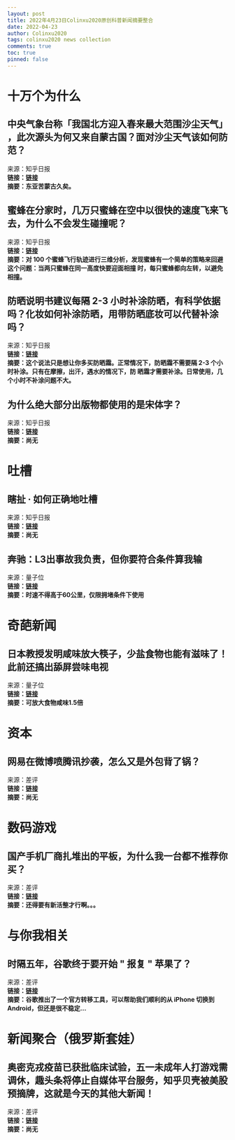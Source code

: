 ```yaml
---
layout: post
title: 2022年4月23日Colinxu2020原创科普新闻摘要整合
date: 2022-04-23
author: Colinxu2020
tags: colinxu2020 news collection
comments: true
toc: true
pinned: false
---
```

        
# 十万个为什么

## 中央气象台称「我国北方迎入春来最大范围沙尘天气」 ，此次源头为何又来自蒙古国？面对沙尘天气该如何防范？
来源：知乎日报<br>
**链接：[链接](http://daily.zhihu.com/story/9747858)**<br>
**摘要：东亚苦蒙古久矣。**
        
## 蜜蜂在分家时，几万只蜜蜂在空中以很快的速度飞来飞去，为什么不会发生碰撞呢？
来源：知乎日报<br>
**链接：[链接](http://daily.zhihu.com/story/9747846)**<br>
**摘要：对 100 个蜜蜂飞行轨迹进行三维分析，发现蜜蜂有一个简单的策略来回避这个问题：当两只蜜蜂在同一高度快要迎面相撞 时，每只蜜蜂都向左转，以避免相撞。**
        
## 防晒说明书建议每隔 2-3 小时补涂防晒，有科学依据吗？化妆如何补涂防晒，用带防晒底妆可以代替补涂吗？
来源：知乎日报<br>
**链接：[链接](http://daily.zhihu.com/story/9747766)**<br>
**摘要：这个说法只是想让你多买防晒霜。正常情况下，防晒霜不需要隔 2-3 个小时补涂。只有在摩擦，出汗，遇水的情况下，防 晒霜才需要补涂。日常使用，几个小时不补涂问题不大。**
        
## 为什么绝大部分出版物都使用的是宋体字？
来源：知乎日报<br>
**链接：[链接](http://daily.zhihu.com/story/9747778)**<br>
**摘要：尚无**
        
# 吐槽

## 瞎扯 · 如何正确地吐槽
来源：知乎日报<br>
**链接：[链接](http://daily.zhihu.com/story/9747811)**<br>
**摘要：尚无**
        
## 奔驰：L3出事故我负责，但你要符合条件算我输
来源：量子位<br>
**链接：[链接](https://www.qbitai.com/2022/04/34257.html)**<br>
**摘要：时速不得高于60公里，仅限拥堵条件下使用**
        
# 奇葩新闻

## 日本教授发明咸味放大筷子，少盐食物也能有滋味了！此前还搞出舔屏尝味电视
来源：量子位<br>
**链接：[链接](https://www.qbitai.com/2022/04/34264.html)**<br>
**摘要：可放大食物咸味1.5倍**
        
# 资本

## 网易在微博喷腾讯抄袭，怎么又是外包背了锅？
来源：差评<br>
**链接：[链接](http://mp.weixin.qq.com/s?__biz=MzA5NDc1NzQ4MA==&mid=2654026549&idx=1&sn=64c0e584cf26287059879550d6fdd44a)**<br>
**摘要：尚无**
        
# 数码游戏

## 国产手机厂商扎堆出的平板，为什么我一台都不推荐你买？
来源：差评<br>
**链接：[链接](http://mp.weixin.qq.com/s?__biz=MzA5NDc1NzQ4MA==&mid=2654026549&idx=2&sn=a075633b72851cff0afafad823d2fb24)**<br>
**摘要：还得要有新活整才行啊。。。**
        
# 与你我相关

## 时隔五年，谷歌终于要开始 " 报复 " 苹果了？
来源：差评<br>
**链接：[链接](http://mp.weixin.qq.com/s?__biz=MzA5NDc1NzQ4MA==&mid=2654026549&idx=3&sn=af3fc02c475aa18b77b394436f782d20)**<br>
**摘要：谷歌推出了一个官方转移工具，可以帮助我们顺利的从 iPhone 切换到 Android，但还是很不稳定...**
        
# 新闻聚合（俄罗斯套娃）

## 奥密克戎疫苗已获批临床试验，五一未成年人打游戏需调休，趣头条将停止自媒体平台服务，知乎贝壳被美股预摘牌，这就是今天的其他大新闻！
来源：差评<br>
**链接：[链接](http://mp.weixin.qq.com/s?__biz=MzA5NDc1NzQ4MA==&mid=2654026549&idx=6&sn=bf9acd2bcf43b0a8a990230cfc27edb1)**<br>
**摘要：尚无**
        